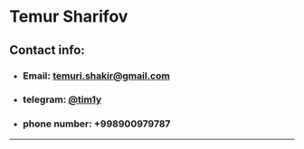 # Temur Sharifov

## Contact info:
- ### Email: [temuri.shakir@gmail.com](mailto:temuri.shakir@gmail.com)
- ### telegram: [@tim1y](https://t.me/tim1y)
- ### phone number: +998900979787

---